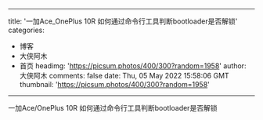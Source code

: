 
---
title: '一加Ace_OnePlus 10R 如何通过命令行工具判断bootloader是否解锁'
categories: 
 - 博客
 - 大侠阿木
 - 首页
headimg: 'https://picsum.photos/400/300?random=1958'
author: 大侠阿木
comments: false
date: Thu, 05 May 2022 15:58:06 GMT
thumbnail: 'https://picsum.photos/400/300?random=1958'
---

<div>   
一加Ace/OnePlus 10R 如何通过命令行工具判断bootloader是否解锁  
</div>
            